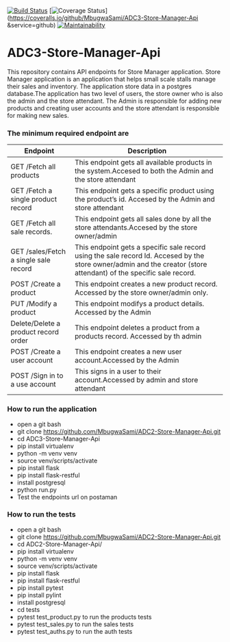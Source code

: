 [![Build Status](https://travis-ci.org/MbugwaSami/ADC3-Store-Manager-Api.svg?branch=develop)](https://travis-ci.org/MbugwaSami/ADC3-Store-Manager-Api)
[![Coverage Status](https://coveralls.io/repos/github/MbugwaSami/ADC3-Store-Manager-Api/badge.svg)](https://coveralls.io/github/MbugwaSami/ADC3-Store-Manager-Api &service=github)
[![Maintainability](https://api.codeclimate.com/v1/badges/983deaa061360fd47d75/maintainability)](https://codeclimate.com/github/MbugwaSami/ADC3-Store-Manager-Api/maintainability)
# ADC3-Store-Manager-Api


This repository  contains API endpoints for  Store Manager application. Store Manager application is an application that helps small scale stalls manage their sales and inventory. The application store data in a postgres database.The application has two level of users, the store owner who is also the admin and the store attendant.
The Admin is responsible for adding new products and creating user accounts and the store attendant is responsible for making new sales.

### The minimum required endpoint are  
| Endpoint | Description |
| --- | --- |
|GET /Fetch all products	| This endpoint gets all available products in the system.Accesed to both the Admin and the store attendant|
|GET /Fetch a single product record	| This endpoint gets a specific product using the product’s id. Accesed by the Admin and store attendant|
|GET /Fetch all sale records.|This endpoint gets all sales done by all the store attendants.Accesed  by the store owner/admin |
|GET /sales/Fetch a single sale record	|This endpoint gets a specific sale record using the sale record Id. Accesed by the store owner/admin and the creator (store attendant) of the specific sale record.|
|POST /Create a product | This endpoint creates a new product record. Accessed by  the store owner/admin only.|
|PUT /Modify a product|This endpoint modifys a product details. Accessed by the Admin|
|Delete/Delete a product record order|This endpoint deletes a product from a products record. Accessed by th admin|
|POST /Create a user account|This endpoint creates a new user account.Accessed by the Admin|
|POST /Sign in to a use account|This signs in a user to their account.Accessed by admin and store attendant|

### How to run the application

- open a git bash
- git clone https://github.com/MbugwaSami/ADC2-Store-Manager-Api.git
- cd ADC3-Store-Manager-Api
- pip install virtualenv
- python -m venv venv
- source venv/scripts/activate
- pip install flask
- pip install flask-restful
- install postgresql
- python run.py
- Test the endpoints url on postaman


### How to run the tests 

- open a git bash
- git clone https://github.com/MbugwaSami/ADC2-Store-Manager-Api.git
- cd ADC2-Store-Manager-Api/
- pip install virtualenv
- python -m venv venv
- source venv/scripts/activate
- pip install flask
- pip install flask-restful
- pip install pytest
- pip install pylint
- install postgresql
- cd tests
- pytest test_product.py to run the products tests
- pytest test_sales.py to run the sales tests
- pytest test_auths.py to run the auth tests


